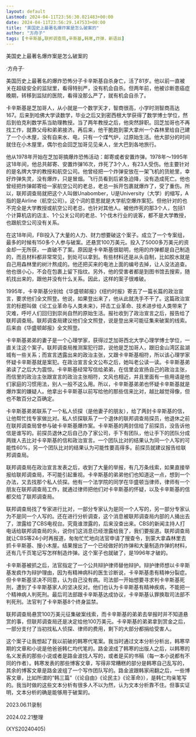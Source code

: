 ```yaml
---
layout: default
Lastmod: 2024-04-11T23:56:30.021483+00:00
date: 2024-04-11T23:56:29.147533+00:00
title: "美国史上最著名爆炸案是怎么破案的"
author: "方舟子"
tags: [卡辛斯基,联邦调查局,辛斯基,韩寒,炸弹，新语丝]
---
```


美国史上最著名爆炸案是怎么破案的

·方舟子·

美国历史上最著名的爆炸恐怖分子卡辛斯基自杀身亡，活了81岁。他以前一直被关在超级安全的监狱里，看得特别严，没有机会自杀。但两年前，他被诊断患癌症晚期，转移到监狱的医院，看得没那么严了，就有机会自杀了。

卡辛斯基是芝加哥人，从小就是一个数学天才，智商很高，小学时测智商高达167。后来到哈佛大学读数学，毕业之后又到密西根大学获得了数学博士学位，然后到伯克利数学系当助理教授。当了两年教授之后，他突然辞职。回芝加哥也不再找工作，就靠父母和弟弟接济。再后来，他干脆跑到蒙大拿州一个森林里给自己建了一个小木屋，没有自来水、电，只有一个煤气炉，过原始生活。他大部分的时间就住在小木屋里，偶尔也会回芝加哥见见亲人，坐大巴到各地旅行。

他从1978年开始在芝加哥搞爆炸恐怖活动：邮寄或者安置炸弹。1978年～1995年这18年间，他总共邮寄、安置炸弹16次，炸死了3个人，有23人受伤。他主要针对的是名牌大学的教授和航空公司。他曾经把一个炸弹安放在一架飞机的货舱里，幸好炸弹失灵，没有爆炸，只是冒烟。飞行员看到后紧急迫降，没有造成死亡。他也曾经把炸弹邮寄给一家航空公司的老总，老总一拆开包裹就爆炸了，受了重伤。所以，联邦调查局就把这个人叫做Unabomber，U是University（大学）的缩写，A指的是Airline（航空公司）。这个词的意思就是大学航空爆炸案犯。但他针对的也不完全是大学教授或航空公司老总，也针对其他人。被他炸死的那3个人，包括1个计算机店的店主、1个公关公司的老总、1个伐木行业的说客，都不是大学教授，也跟航空公司没有关系。

在这18年间，FBI投入了大量的人力、财力想要破这个案子。成立了一个专案组，最多的时候有150多个人参与破案。还悬赏100万美元。投入了5000多万美元的资金却一无所获，一直破不了案。原因是卡辛斯基很聪明，他用的炸弹都是自己制造的，而且材料都非常常见，到处可以拿到。有些材料还是从头自制，比如胶水就是自己用森林里的树汁熬成的。他还把买来的电池上面的编号去掉，让人没法追查。他也很小心，不会在包裹上留下指纹。另外，他的受害者都是到图书馆去搜索，随机找出来的，跟他并没有什么关系。因此，这样的案子很难破。

1995年，卡辛斯基分别给《华盛顿邮报》《纽约时报》寄去了一篇长篇的政治宣言，要求他们全文照登。他说，如果登出来了，他从此就洗手不干了。这篇政治宣言的标题叫做《论工业革命与人类未来》，抨击工业革命、技术进步给人类带来了灾难，呼吁人们回归到崇尚自然的原始生活。报社收到了政治宣言之后，报告给了联邦调查局。联邦调查局建议他们全文照登，说是登出来可能征集来破案的线索。后来由《华盛顿邮报》全文照登。

卡辛斯基弟弟的妻子是一个心理学家，获得过芝加哥西北大学心理学博士学位，一直关注这个案子。联邦调查局推测案犯行踪，说他是芝加哥人，跟旧金山湾区盐湖城有一些关系；而宣言透露出来的政治主张，又跟卡辛斯基相符，所以该心理学家怀疑卡辛斯基就是案犯。在政治宣言全文公布之后，她叫老公读一读。卡辛斯基弟弟读了之后大为震惊。卡辛斯基经常写信给弟弟，在信里会宣扬自己的政治主张，而信里的政治主张跟宣言的政治主张相符，文风也相近，并且里面有一些用语是他们家庭的习惯用法，别人一般不这么用。所以，卡辛斯基弟弟也怀疑卡辛斯基就是爆炸案的嫌疑人。他拿出卡辛斯基以前写给他的那些信来比对，越比越觉得像，但也不敢百分之百确定。

卡辛斯基弟弟联系了一个私人侦探（是他妻子的朋友），给了两封卡辛斯基的信，让他帮忙找专家做比对。私人侦探联系了一个退休的联邦调查局探员，他退休之前在联邦调查局曾参与破卡辛斯基爆炸案。卡辛斯基的两封信给了前探员，没告诉他信是谁写的。前探员退休之后自己办了家公司，手下有团队，他让手下的团队分成两拨人去比对卡辛斯基的信和政治宣言。一个团队比对的结果认为同一个人写的可能性60%，另一个团队比对的结果认为可能性要高得多。前探员就建议报告给联邦调查局。

联邦调查局在政治宣言发表之后，收到了大量的举报，有几万条线索，如果直接举报给联邦调查局，不可能引起重视。卡辛斯基的弟弟他们也知道这一点，想到一个办法，又去找那个私人侦探。他有一个法学院的同学在华盛顿当律师，律师有一个朋友在联邦调查局工作，就通过律师把他们对卡辛斯基的怀疑，以及卡辛斯基的信都交给了联邦调查局。

联邦调查局找了专家进行比对，一部分专家认为是同一个人写的，另一部分专家认为不是同一个人写的。还在进行分析调查，这个消息被联邦调查局内部的人捅出去了，泄露给了CBS电视台。究竟谁泄露的，后来没查出来。CBS的新闻主持人打电话给联邦调查局的头，说你们这消息已经泄露给我了，我们要报道。联邦调查局就让CBS等24小时再报道，匆匆忙忙地向法官申请了搜查令，到蒙大拿森林里去抓卡辛斯基、搜小木屋。结果搜出了一个已经做好的炸弹和大量制造炸弹的材料，还有几千页笔记写怎样制造炸弹。这个案子也就破了，是1996年才破的。

卡辛斯基被抓之后，法官指定了一个公共辩护律师替他辩护。辩护律师想以卡辛斯基发疯作为辩护理由，因为有精神病科的医生诊断说，卡辛斯基患有精神分裂症。但卡辛斯基坚决不同意，认为自己没有病。司法部一开始想要寻求判卡辛斯基死刑，遭到了卡辛斯基家人的坚决反对。他们也认为卡辛斯基有精神疾病，不能把一个精神病人判死刑。最后司法部跟卡辛斯基达成协议，卡辛斯基认罪换取司法部不判死刑。法官判了卡辛斯基8个终身监禁。

联邦调查局悬赏100万美元征集破案线索，而卡辛斯基的弟弟去举报时并不知道悬赏的事，但联邦调查局还是决定给他100万美元。卡辛斯基的弟弟拿到赏金之后，一部分支付了当初找私人侦探、律师的费用，剩下的大部分都捐给受害人。

这个案子让我想起了我以前破的韩寒代笔案。我当时通过文本分析分析出，韩寒早期的文章和小说是他爸爸韩仁均代笔的。路金波成了韩寒的出版人之后，以韩寒的名义发表的那些小说或者是路金波找人写的，或者是买的书稿（每一本小说都有不同的作者）。韩寒发表的那些博客文章，写得非常糟糕的部分是韩寒自己乱写的，其余的博客文章是路金波组了一个写作团队写的。路金波跟韩家闹翻之后，一些博客文章，比如所谓的“韩三篇”（《论自由》《论民主》《论革命》），是韩仁均亲笔写的。我当时做的这些文本分析有很多人不以为然，认为文本分析靠不住。但事实证明，文本分析的确是能够用于破案的。

2023.06.11录制

2024.02.21整理

(XYS20240405)

